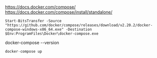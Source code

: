 https://docs.docker.com/compose/
https://docs.docker.com/compose/install/standalone/

`Start-BitsTransfer -Source "https://github.com/docker/compose/releases/download/v2.20.2/docker-compose-windows-x86_64.exe" -Destination $Env:ProgramFiles\Docker\docker-compose.exe`


docker-compose --version



```cpp
docker-compose up 
```
